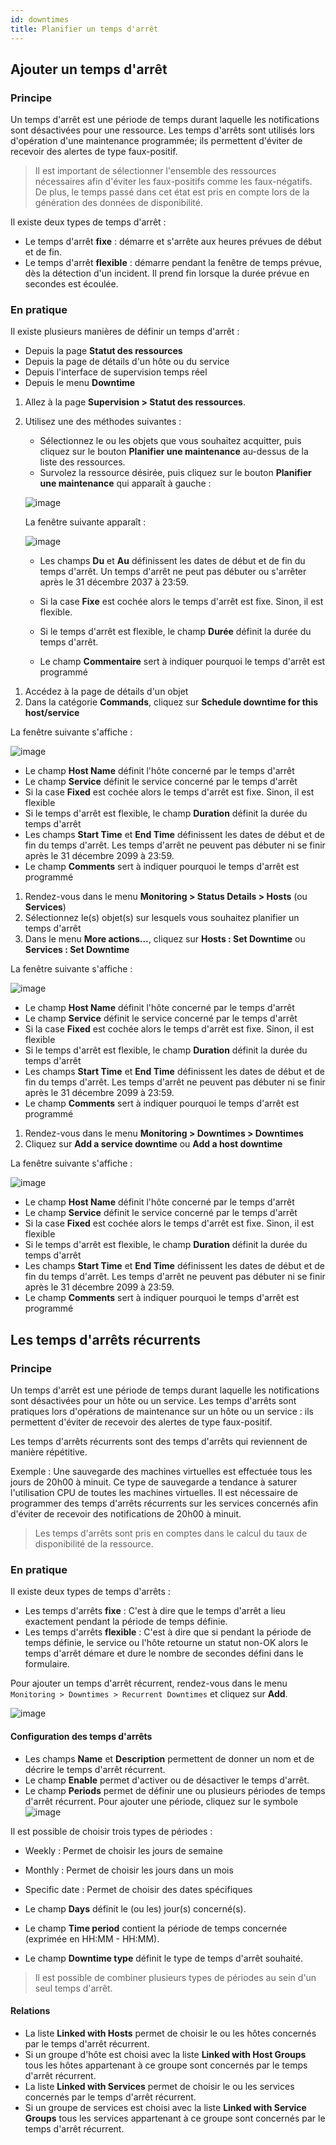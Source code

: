 ```yaml
---
id: downtimes
title: Planifier un temps d'arrêt
---
```


## Ajouter un temps d'arrêt

### Principe

Un temps d'arrêt est une période de temps durant laquelle les
notifications sont désactivées pour une ressource. Les temps d'arrêts
sont utilisés lors d'opération d'une maintenance programmée; ils
permettent d'éviter de recevoir des alertes de type faux-positif.

> Il est important de sélectionner l'ensemble des ressources nécessaires
> afin d'éviter les faux-positifs comme les faux-négatifs. De plus, le
> temps passé dans cet état est pris en compte lors de la génération des
> données de disponibilité.

Il existe deux types de temps d'arrêt :

-   Le temps d'arrêt **fixe** : démarre et s'arrête aux heures prévues
    de début et de fin.
-   Le temps d'arrêt **flexible** : démarre pendant la fenêtre de temps
    prévue, dès la détection d'un incident. Il prend fin lorsque la
    durée prévue en secondes est écoulée.

### En pratique

Il existe plusieurs manières de définir un temps d'arrêt :

-   Depuis la page **Statut des ressources**
-   Depuis la page de détails d'un hôte ou du service
-   Depuis l'interface de supervision temps réel
-   Depuis le menu **Downtime**

<!--DOCUSAURUS_CODE_TABS-->

<!--Page Statut des ressources-->

1. Allez à la page **Supervision > Statut des ressources**.
2. Utilisez une des méthodes suivantes :
    - Sélectionnez le ou les objets que vous souhaitez acquitter, puis cliquez sur le bouton **Planifier une maintenance** au-dessus de la liste des ressources.
    - Survolez la ressource désirée, puis cliquez sur le bouton **Planifier une maintenance** qui apparaît à gauche :

    ![image](../assets/alerts/resources-status/dt-hover.gif)

    La fenêtre suivante apparaît :

    ![image](../assets/alerts/resources-status/dt-popup.png)

    - Les champs **Du** et **Au** définissent les dates de début et de fin du temps d'arrêt. Un temps d'arrêt ne peut pas débuter ou s'arrêter après le 31 décembre 2037 à 23:59.

    - Si la case **Fixe** est cochée alors le temps d'arrêt est fixe. Sinon, il est flexible.

    - Si le temps d'arrêt est flexible, le champ **Durée** définit la durée du temps d'arrêt.

    - Le champ **Commentaire** sert à indiquer pourquoi le temps d'arrêt est programmé

<!--Page de détails d'un objet-->

1.  Accédez à la page de détails d'un objet
2.  Dans la catégorie **Commands**, cliquez sur **Schedule downtime for
    this host/service**

La fenêtre suivante s'affiche :

![image](../assets/alerts/downtime.png)

-   Le champ **Host Name** définit l'hôte concerné par le temps d'arrêt
-   Le champ **Service** définit le service concerné par le temps
    d'arrêt
-   Si la case **Fixed** est cochée alors le temps d'arrêt est fixe.
    Sinon, il est flexible
-   Si le temps d'arrêt est flexible, le champ **Duration** définit la
    durée du temps d'arrêt
-   Les champs **Start Time** et **End Time** définissent les dates de
    début et de fin du temps d'arrêt. Les temps d'arrêt ne peuvent pas débuter ni se finir après le 31 décembre 2099 à 23:59.
-   Le champ **Comments** sert à indiquer pourquoi le temps d'arrêt est
    programmé

<!--Interface temps réel-->

1.  Rendez-vous dans le menu **Monitoring > Status Details > Hosts** (ou
    **Services**)
2.  Sélectionnez le(s) objet(s) sur lesquels vous souhaitez planifier un
    temps d'arrêt
3.  Dans le menu **More actions…**, cliquez sur **Hosts : Set Downtime**
    ou **Services : Set Downtime**

La fenêtre suivante s'affiche :

![image](../assets/alerts/downtime.png)

-   Le champ **Host Name** définit l'hôte concerné par le temps d'arrêt
-   Le champ **Service** définit le service concerné par le temps
    d'arrêt
-   Si la case **Fixed** est cochée alors le temps d'arrêt est fixe.
    Sinon, il est flexible
-   Si le temps d'arrêt est flexible, le champ **Duration** définit la
    durée du temps d'arrêt
-   Les champs **Start Time** et **End Time** définissent les dates de
    début et de fin du temps d'arrêt. Les temps d'arrêt ne peuvent pas débuter ni se finir après le 31 décembre 2099 à 23:59.
-   Le champ **Comments** sert à indiquer pourquoi le temps d'arrêt est
    programmé

<!--Menu Downtime-->

1.  Rendez-vous dans le menu **Monitoring > Downtimes > Downtimes**
2.  Cliquez sur **Add a service downtime** ou **Add a host downtime**

La fenêtre suivante s'affiche :

![image](../assets/alerts/downtime.png)

-   Le champ **Host Name** définit l'hôte concerné par le temps d'arrêt
-   Le champ **Service** définit le service concerné par le temps
    d'arrêt
-   Si la case **Fixed** est cochée alors le temps d'arrêt est fixe.
    Sinon, il est flexible
-   Si le temps d'arrêt est flexible, le champ **Duration** définit la
    durée du temps d'arrêt
-   Les champs **Start Time** et **End Time** définissent les dates de
    début et de fin du temps d'arrêt. Les temps d'arrêt ne peuvent pas débuter ni se finir après le 31 décembre 2099 à 23:59.
-   Le champ **Comments** sert à indiquer pourquoi le temps d'arrêt est
    programmé

<!--END_DOCUSAURUS_CODE_TABS-->



## Les temps d'arrêts récurrents

### Principe

Un temps d'arrêt est une période de temps durant laquelle les
notifications sont désactivées pour un hôte ou un service. Les temps
d'arrêts sont pratiques lors d'opérations de maintenance sur un hôte ou
un service : ils permettent d'éviter de recevoir des alertes de type
faux-positif.

Les temps d'arrêts récurrents sont des temps d'arrêts qui reviennent de
manière répétitive.

Exemple : Une sauvegarde des machines virtuelles est effectuée tous les
jours de 20h00 à minuit. Ce type de sauvegarde a tendance à saturer
l'utilisation CPU de toutes les machines virtuelles. Il est nécessaire
de programmer des temps d'arrêts récurrents sur les services concernés
afin d'éviter de recevoir des notifications de 20h00 à minuit.

> Les temps d'arrêts sont pris en comptes dans le calcul du taux de
> disponibilité de la ressource.

### En pratique

Il existe deux types de temps d'arrêts :

-   Les temps d'arrêts **fixe** : C'est à dire que le temps d'arrêt a
    lieu exactement pendant la période de temps définie.
-   Les temps d'arrêts **flexible** : C'est à dire que si pendant la
    période de temps définie, le service ou l'hôte retourne un statut
    non-OK alors le temps d'arrêt démare et dure le nombre de secondes
    défini dans le formulaire.

Pour ajouter un temps d'arrêt récurrent, rendez-vous dans le menu
`Monitoring > Downtimes > Recurrent Downtimes` et cliquez sur **Add**.

![image](../assets/alerts/05recurrentdowntimes.png)

#### Configuration des temps d'arrêts

-   Les champs **Name** et **Description** permettent de donner un nom
    et de décrire le temps d'arrêt récurrent.
-   Le champ **Enable** permet d'activer ou de désactiver le temps
    d'arrêt.
-   Le champ **Periods** permet de définir une ou plusieurs périodes de
    temps d'arrêt récurrent. Pour ajouter une période, cliquez sur le
    symbole ![image](../assets/common/navigate_plus.png)

Il est possible de choisir trois types de périodes :

-   Weekly : Permet de choisir les jours de semaine
-   Monthly : Permet de choisir les jours dans un mois
-   Specific date : Permet de choisir des dates spécifiques

-   Le champ **Days** définit le (ou les) jour(s) concerné(s).
-   Le champ **Time period** contient la période de temps concernée
    (exprimée en HH:MM - HH:MM).
-   Le champ **Downtime type** définit le type de temps d'arrêt
    souhaité.

> Il est possible de combiner plusieurs types de périodes au sein d'un
> seul temps d'arrêt.

#### Relations

-   La liste **Linked with Hosts** permet de choisir le ou les hôtes
    concernés par le temps d'arrêt récurrent.
-   Si un groupe d'hôte est choisi avec la liste **Linked with Host
    Groups** tous les hôtes appartenant à ce groupe sont concernés par
    le temps d'arrêt récurrent.
-   La liste **Linked with Services** permet de choisir le ou les
    services concernés par le temps d'arrêt récurrent.
-   Si un groupe de services est choisi avec la liste **Linked with
    Service Groups** tous les services appartenant à ce groupe sont
    concernés par le temps d'arrêt récurrent.

